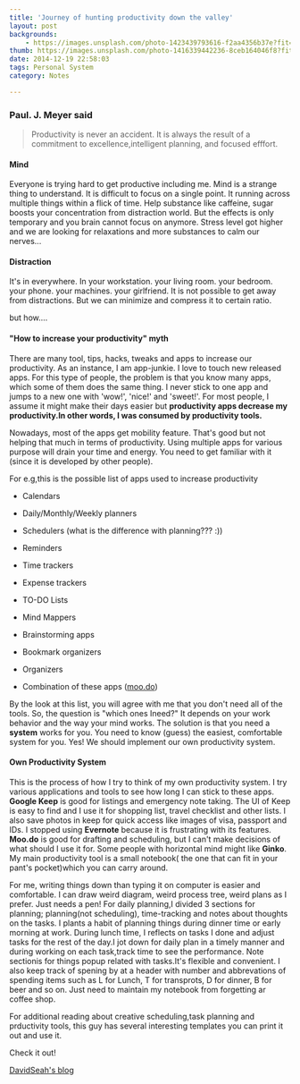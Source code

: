 ```yaml
---
title: 'Journey of hunting productivity down the valley'
layout: post
backgrounds:
    - https://images.unsplash.com/photo-1423439793616-f2aa4356b37e?fit=crop&fm=jpg
thumb: https://images.unsplash.com/photo-1416339442236-8ceb164046f8?fit=crop&fm=jpg
date: 2014-12-19 22:58:03
tags: Personal System
category: Notes

---
```

### Paul. J. Meyer said
> Productivity is never an accident. It is always the result of a commitment to excellence,intelligent planning, and focused efffort.

####  Mind 

Everyone is trying hard to get productive including me. Mind is a strange thing to understand. It is difficult to focus on a single point. It running across multiple things within a flick of time. Help substance like caffeine, sugar boosts your concentration from distraction world. But the effects is only temporary and you brain cannot focus on anymore. Stress level got higher and we are looking for relaxations and more substances to calm our nerves... 

#### Distraction

It's in everywhere. In your workstation. your living room. your bedroom. your phone. your machines. your girlfriend. It is not possible to get away from distractions. But we can minimize and compress it to certain ratio. 

but how....

#### "How to increase your productivity" myth

There are many tool, tips, hacks, tweaks and apps to increase our productivity. As an instance, I am app-junkie. I love to touch new released apps. For this type of people, the problem is that you know many apps, which some of them does the same thing. I never stick to one app and jumps to a new one with 'wow!', 'nice!' and 'sweet!'. For most people, I assume it might make their days easier but **productivity apps decrease my productivity.In other words, I was consumed by productivity tools.** 

Nowadays, most of the apps get mobility feature. That's good but not helping that much in terms of productivity. Using multiple apps for various purpose will drain your time and energy. You need to get familiar with it (since it is developed by other people). 

For e.g,this is the possible list of apps used to increase productivity

* Calendars

* Daily/Monthly/Weekly planners

* Schedulers (what is the difference with planning??? :)) 

* Reminders

* Time trackers

* Expense trackers

* TO-DO Lists

* Mind Mappers

* Brainstorming apps

* Bookmark organizers

* Organizers 

* Combination of these apps (<a href="http://www.moo.do" target="_blank">moo.do</a>)

By the look at this list, you will agree with me that you don't need all of the tools. So, the question is "which ones Ineed?" It depends on your work behavior and the way your mind works. The solution is that you need a **system** works for you. You need to know (guess) the easiest, comfortable system for you. Yes! We should implement our own productivity system. 

#### Own Productivity System

This is the process of how I try to think of my own productivity system. I try various applications and tools to see how long I can stick to these apps. **Google Keep** is good for listings and emergency note taking. The UI of Keep is easy to find and I use it for shopping list, travel checklist and other lists. I also save photos in keep for quick access like images of visa, passport and IDs. I stopped using **Evernote**  because it is frustrating with its features. **Moo.do** is good for drafting and scheduling, but I can't make decisions of what should I use it for. Some people with horizontal mind might like **Ginko**. My main productivity tool is a small notebook( the one that can fit in your pant's pocket)which you can carry around. 

For me, writing things down than typing it on computer is easier and comfortable. I can draw weird diagram, weird process tree, weird plans as I prefer. Just needs a pen!
For daily planning,I divided 3 sections for planning; planning(not scheduling), time-tracking and notes about thoughts on the tasks.
I plants a habit of planning things during dinner time or early morning at work. During lunch time, I reflects on tasks I done and adjust tasks for the rest of the day.I jot down for daily plan in a timely manner and during working on each task,track time to see the performance. Note sectionis for things popup related with tasks.It's flexible and convenient. I also keep track of spening by at a header with number and abbrevations of spending items such as L for Lunch, T for transprots, D for dinner, B for beer and so on.
Just need to maintain my notebook from forgetting ar coffee shop. 


For additional reading about creative scheduling,task planning and prductivity tools, this guy has several interesting templates you can print it out and use it. 

Check it out! 

<a href="http://davidseah.com" target="_blank">DavidSeah's blog</a>

